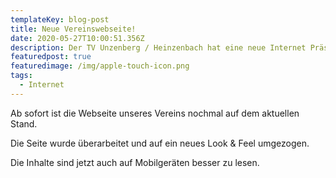 ```yaml
---
templateKey: blog-post
title: Neue Vereinswebseite!
date: 2020-05-27T10:00:51.356Z
description: Der TV Unzenberg / Heinzenbach hat eine neue Internet Präsenz!
featuredpost: true
featuredimage: /img/apple-touch-icon.png
tags:
  - Internet
---
```

Ab sofort ist die Webseite unseres Vereins nochmal auf dem aktuellen Stand.

Die Seite wurde überarbeitet und auf ein neues Look & Feel umgezogen.

Die Inhalte sind jetzt auch auf Mobilgeräten besser zu lesen.